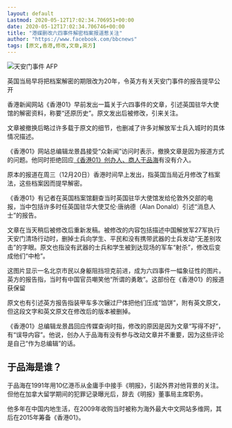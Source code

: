 ```yaml
---
layout: default
Lastmod: 2020-05-12T17:02:34.706951+00:00
date: 2020-05-12T17:02:34.706746+00:00
title: "港媒删改六四事件解密档案报道惹关注"
author: "https://www.facebook.com/bbcnews"
tags: [原文,香港,修改,文章,英方]
---
```


 ![天安门事件](https://images.weserv.nl/?url=https%3A//ichef.bbci.co.uk/news/320/cpsprodpb/96B4/production/_99308583_hi021999427.jpg) AFP 

英国当局早将把档案解密的期限改为20年，令英方有关天安门事件的报告提早公开

香港新闻网站《香港01》早前发出一篇关于六四事件的文章，引述英国驻华大使馆的解密资料，称要“还原历史”。原文发出后被修改，引来关注。

文章被撤换后略过许多载于原文的细节，也删减了许多对解放军士兵入城时的具体情况描述。

《香港01》网站总编辑龙景昌接受“众新闻”访问时表示，撤换文章是因为报道方式的问题。他同时拒绝回应[《香港01》创办人、商人于品海](http://www.bbc.com/zhongwen/simp/china/2014/11/141125_china_media_tycoon)有没有介入。

原本的报道在周三（12月20日）香港时间早上发出，指英国当局近月修改了档案法，这些档案因而提早解密。

《香港01》有记者在英国档案馆翻查当时英国驻华大使馆发给伦敦外交部的电报，当中包括许多时任英国驻华大使艾伦‧唐纳德（Alan Donald）引述“消息人士”的报告。

文章在当天稍后被修改后重新发稿。被修改的内容包括描述中国解放军27军执行天安门清场行动时，删掉士兵向学生、平民和没有携带武器的士兵发动“无差别攻击”的字眼。原文也指没有武器的士兵和学生被到达现场的军车“射杀”，修改后变成他们“中枪”。

这图片显示一名北京市民以身躯阻挡坦克前进，成为六四事件一幅象征性的图片。英方的报告指，当时有中国官员嘲笑他“所谓的勇敢”。这部份在《香港01》的报道获保留

原文也有引述英方报告指装甲车多次辗过尸体把他们压成“馅饼”，附有英文原文，但这段文字和英文原文在修改后的版本被删掉。

《香港01》总编辑龙景昌回应传媒查询时指，修改的原因是因为文章“写得不好”，有“误导内容”。他说，创办人于品海有没有参与改动文章并不重要，因为这些评论是自己“作为总编辑”的话。

于品海是谁？
------

于品海在1991年用10亿港币从金庸手中接手《明报》，引起外界对他背景的关注。但他在加拿大留学期间的犯罪记录曝光后，辞去《明报》董事局主席职务。

他多年在中国内地生活，在2009年收购当时被称为海外最大中文网站多维网，其后在2015年筹备《香港01》。

